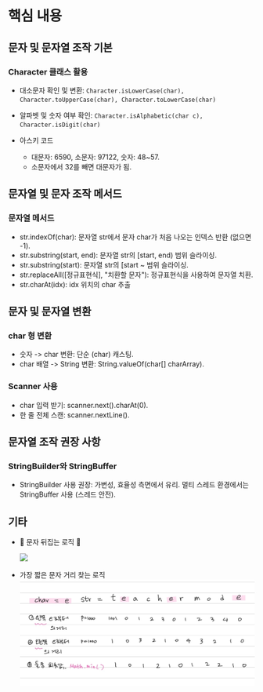 # 핵심 내용

## 문자 및 문자열 조작 기본

### Character 클래스 활용

- 대소문자 확인 및 변환: `Character.isLowerCase(char), Character.toUpperCase(char), Character.toLowerCase(char)`
- 알파벳 및 숫자 여부 확인: `Character.isAlphabetic(char c), Character.isDigit(char)`
- 아스키 코드

  - 대문자: 6590, 소문자: 97122, 숫자: 48~57.
  - 소문자에서 32를 빼면 대문자가 됨.

## 문자열 및 문자 조작 메서드

### 문자열 메서드

- str.indexOf(char): 문자열 str에서 문자 char가 처음 나오는 인덱스 반환 (없으면 -1).
- str.substring(start, end): 문자열 str의 [start, end) 범위 슬라이싱.
- str.substring(start): 문자열 str의 [start ~ 범위 슬라이싱.
- str.replaceAll([정규표현식], "치환할 문자"): 정규표현식을 사용하여 문자열 치환.
- str.charAt(idx): idx 위치의 char 추출

## 문자 및 문자열 변환

### char 형 변환

- 숫자 -> char 변환: 단순 (char) 캐스팅.
- char 배열 -> String 변환: String.valueOf(char[] charArray).

### Scanner 사용

- char 입력 받기: scanner.next().charAt(0).
- 한 줄 전체 스캔: scanner.nextLine().

## 문자열 조작 권장 사항

### StringBuilder와 StringBuffer

- StringBuilder 사용 권장: 가변성, 효율성 측면에서 유리. 멀티 스레드 환경에서는 StringBuffer 사용 (스레드 안전).

## 기타

- 🥰 문자 뒤집는 로직 🥰

  ![](https://velog.velcdn.com/images/zinna_1109/post/be18e69f-aefe-4c8f-ac6c-583a05d56a72/image.png)

- 가장 짧은 문자 거리 찾는 로직
  ![Alt text](image.png)
